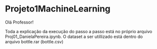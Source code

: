 # Projeto1MachineLearning
Olá Professor!

Toda a explicação da execução do passo a passo está no próprio arquivo Proj01_DanielaPereira.ipynb. O dataset a ser utillizado está dentro do arquivo bottle.rar (bottle.csv)
